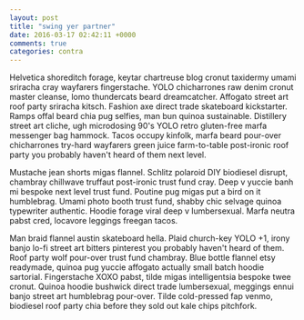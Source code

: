 ```yaml
---
layout: post
title: "swing yer partner"
date: 2016-03-17 02:42:11 +0000
comments: true
categories: contra 
---
```

Helvetica shoreditch forage, keytar chartreuse blog cronut taxidermy umami sriracha cray wayfarers fingerstache. YOLO chicharrones raw denim cronut master cleanse, lomo thundercats beard dreamcatcher. Affogato street art roof party sriracha kitsch. Fashion axe direct trade skateboard kickstarter. Ramps offal beard chia pug selfies, man bun quinoa sustainable. Distillery street art cliche, ugh microdosing 90's YOLO retro gluten-free marfa messenger bag hammock. Tacos occupy kinfolk, marfa beard pour-over chicharrones try-hard wayfarers green juice farm-to-table post-ironic roof party you probably haven't heard of them next level.

Mustache jean shorts migas flannel. Schlitz polaroid DIY biodiesel disrupt, chambray chillwave truffaut post-ironic trust fund cray. Deep v yuccie banh mi bespoke next level trust fund. Poutine pug migas put a bird on it humblebrag. Umami photo booth trust fund, shabby chic selvage quinoa typewriter authentic. Hoodie forage viral deep v lumbersexual. Marfa neutra pabst cred, locavore leggings freegan tacos.

Man braid flannel austin skateboard hella. Plaid church-key YOLO +1, irony banjo lo-fi street art bitters pinterest you probably haven't heard of them. Roof party wolf pour-over trust fund chambray. Blue bottle flannel etsy readymade, quinoa pug yuccie affogato actually small batch hoodie sartorial. Fingerstache XOXO pabst, tilde migas intelligentsia bespoke twee cronut. Quinoa hoodie bushwick direct trade lumbersexual, meggings ennui banjo street art humblebrag pour-over. Tilde cold-pressed fap venmo, biodiesel roof party chia before they sold out kale chips pitchfork.
